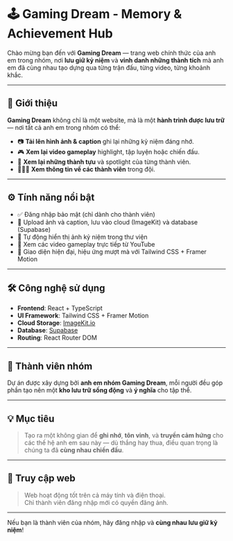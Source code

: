 # 🕹️ Gaming Dream - Memory & Achievement Hub

Chào mừng bạn đến với **Gaming Dream** — trang web chính thức của anh em trong nhóm, nơi **lưu giữ kỷ niệm** và **vinh danh những thành tích** mà anh em đã cùng nhau tạo dựng qua từng trận đấu, từng video, từng khoảnh khắc.

---

## 📌 Giới thiệu

**Gaming Dream** không chỉ là một website, mà là một **hành trình được lưu trữ** — nơi tất cả anh em trong nhóm có thể:

- 📷 **Tải lên hình ảnh & caption** ghi lại những kỷ niệm đáng nhớ.
- 🎮 **Xem lại video gameplay** highlight, tập luyện hoặc chiến đấu.
- 🌟 **Xem lại những thành tựu** và spotlight của từng thành viên.
- 🧑‍🤝‍🧑 **Xem thông tin về các thành viên** trong đội.

---

## ⚙️ Tính năng nổi bật

- ✅ Đăng nhập bảo mật (chỉ dành cho thành viên)
- 📁 Upload ảnh và caption, lưu vào cloud (ImageKit) và database (Supabase)
- 💾 Tự động hiển thị ảnh kỷ niệm trong thư viện
- 🎥 Xem các video gameplay trực tiếp từ YouTube
- 🎨 Giao diện hiện đại, hiệu ứng mượt mà với Tailwind CSS + Framer Motion

---

## 🛠️ Công nghệ sử dụng

- **Frontend**: React + TypeScript
- **UI Framework**: Tailwind CSS + Framer Motion
- **Cloud Storage**: [ImageKit.io](https://imagekit.io/)
- **Database**: [Supabase](https://supabase.com/)
- **Routing**: React Router DOM

---

## 👥 Thành viên nhóm

Dự án được xây dựng bởi **anh em nhóm Gaming Dream**, mỗi người đều góp phần tạo nên một **kho lưu trữ sống động** và **ý nghĩa** cho tập thể.

---

## 💡 Mục tiêu

> Tạo ra một không gian để **ghi nhớ**, **tôn vinh**, và **truyền cảm hứng** cho các thế hệ anh em sau này — dù thắng hay thua, điều quan trọng là chúng ta đã **cùng nhau chiến đấu**.

---

## 🚀 Truy cập web

> Web hoạt động tốt trên cả máy tính và điện thoại.  
> Chỉ thành viên đăng nhập mới có quyền đăng ảnh.

---

Nếu bạn là thành viên của nhóm, hãy đăng nhập và **cùng nhau lưu giữ kỷ niệm**!
